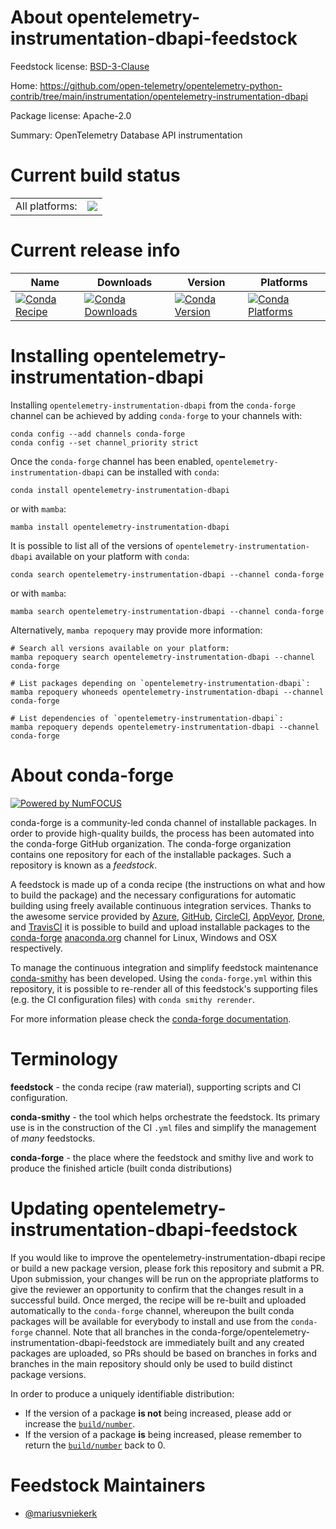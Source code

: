 About opentelemetry-instrumentation-dbapi-feedstock
===================================================

Feedstock license: [BSD-3-Clause](https://github.com/conda-forge/opentelemetry-instrumentation-dbapi-feedstock/blob/main/LICENSE.txt)

Home: https://github.com/open-telemetry/opentelemetry-python-contrib/tree/main/instrumentation/opentelemetry-instrumentation-dbapi

Package license: Apache-2.0

Summary: OpenTelemetry Database API instrumentation

Current build status
====================


<table><tr><td>All platforms:</td>
    <td>
      <a href="https://dev.azure.com/conda-forge/feedstock-builds/_build/latest?definitionId=13856&branchName=main">
        <img src="https://dev.azure.com/conda-forge/feedstock-builds/_apis/build/status/opentelemetry-instrumentation-dbapi-feedstock?branchName=main">
      </a>
    </td>
  </tr>
</table>

Current release info
====================

| Name | Downloads | Version | Platforms |
| --- | --- | --- | --- |
| [![Conda Recipe](https://img.shields.io/badge/recipe-opentelemetry--instrumentation--dbapi-green.svg)](https://anaconda.org/conda-forge/opentelemetry-instrumentation-dbapi) | [![Conda Downloads](https://img.shields.io/conda/dn/conda-forge/opentelemetry-instrumentation-dbapi.svg)](https://anaconda.org/conda-forge/opentelemetry-instrumentation-dbapi) | [![Conda Version](https://img.shields.io/conda/vn/conda-forge/opentelemetry-instrumentation-dbapi.svg)](https://anaconda.org/conda-forge/opentelemetry-instrumentation-dbapi) | [![Conda Platforms](https://img.shields.io/conda/pn/conda-forge/opentelemetry-instrumentation-dbapi.svg)](https://anaconda.org/conda-forge/opentelemetry-instrumentation-dbapi) |

Installing opentelemetry-instrumentation-dbapi
==============================================

Installing `opentelemetry-instrumentation-dbapi` from the `conda-forge` channel can be achieved by adding `conda-forge` to your channels with:

```
conda config --add channels conda-forge
conda config --set channel_priority strict
```

Once the `conda-forge` channel has been enabled, `opentelemetry-instrumentation-dbapi` can be installed with `conda`:

```
conda install opentelemetry-instrumentation-dbapi
```

or with `mamba`:

```
mamba install opentelemetry-instrumentation-dbapi
```

It is possible to list all of the versions of `opentelemetry-instrumentation-dbapi` available on your platform with `conda`:

```
conda search opentelemetry-instrumentation-dbapi --channel conda-forge
```

or with `mamba`:

```
mamba search opentelemetry-instrumentation-dbapi --channel conda-forge
```

Alternatively, `mamba repoquery` may provide more information:

```
# Search all versions available on your platform:
mamba repoquery search opentelemetry-instrumentation-dbapi --channel conda-forge

# List packages depending on `opentelemetry-instrumentation-dbapi`:
mamba repoquery whoneeds opentelemetry-instrumentation-dbapi --channel conda-forge

# List dependencies of `opentelemetry-instrumentation-dbapi`:
mamba repoquery depends opentelemetry-instrumentation-dbapi --channel conda-forge
```


About conda-forge
=================

[![Powered by
NumFOCUS](https://img.shields.io/badge/powered%20by-NumFOCUS-orange.svg?style=flat&colorA=E1523D&colorB=007D8A)](https://numfocus.org)

conda-forge is a community-led conda channel of installable packages.
In order to provide high-quality builds, the process has been automated into the
conda-forge GitHub organization. The conda-forge organization contains one repository
for each of the installable packages. Such a repository is known as a *feedstock*.

A feedstock is made up of a conda recipe (the instructions on what and how to build
the package) and the necessary configurations for automatic building using freely
available continuous integration services. Thanks to the awesome service provided by
[Azure](https://azure.microsoft.com/en-us/services/devops/), [GitHub](https://github.com/),
[CircleCI](https://circleci.com/), [AppVeyor](https://www.appveyor.com/),
[Drone](https://cloud.drone.io/welcome), and [TravisCI](https://travis-ci.com/)
it is possible to build and upload installable packages to the
[conda-forge](https://anaconda.org/conda-forge) [anaconda.org](https://anaconda.org/)
channel for Linux, Windows and OSX respectively.

To manage the continuous integration and simplify feedstock maintenance
[conda-smithy](https://github.com/conda-forge/conda-smithy) has been developed.
Using the ``conda-forge.yml`` within this repository, it is possible to re-render all of
this feedstock's supporting files (e.g. the CI configuration files) with ``conda smithy rerender``.

For more information please check the [conda-forge documentation](https://conda-forge.org/docs/).

Terminology
===========

**feedstock** - the conda recipe (raw material), supporting scripts and CI configuration.

**conda-smithy** - the tool which helps orchestrate the feedstock.
                   Its primary use is in the construction of the CI ``.yml`` files
                   and simplify the management of *many* feedstocks.

**conda-forge** - the place where the feedstock and smithy live and work to
                  produce the finished article (built conda distributions)


Updating opentelemetry-instrumentation-dbapi-feedstock
======================================================

If you would like to improve the opentelemetry-instrumentation-dbapi recipe or build a new
package version, please fork this repository and submit a PR. Upon submission,
your changes will be run on the appropriate platforms to give the reviewer an
opportunity to confirm that the changes result in a successful build. Once
merged, the recipe will be re-built and uploaded automatically to the
`conda-forge` channel, whereupon the built conda packages will be available for
everybody to install and use from the `conda-forge` channel.
Note that all branches in the conda-forge/opentelemetry-instrumentation-dbapi-feedstock are
immediately built and any created packages are uploaded, so PRs should be based
on branches in forks and branches in the main repository should only be used to
build distinct package versions.

In order to produce a uniquely identifiable distribution:
 * If the version of a package **is not** being increased, please add or increase
   the [``build/number``](https://docs.conda.io/projects/conda-build/en/latest/resources/define-metadata.html#build-number-and-string).
 * If the version of a package **is** being increased, please remember to return
   the [``build/number``](https://docs.conda.io/projects/conda-build/en/latest/resources/define-metadata.html#build-number-and-string)
   back to 0.

Feedstock Maintainers
=====================

* [@mariusvniekerk](https://github.com/mariusvniekerk/)


